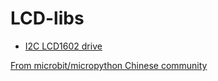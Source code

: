 # LCD-libs


* [I2C LCD1602 drive](I2C_LCD1602/README.md)

[From microbit/micropython Chinese community](www.micropython.org.cn)

